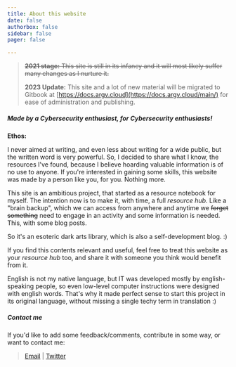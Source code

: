 ```yaml
---
title: About this website
date: false
authorbox: false
sidebar: false
pager: false

---
```


> ~~**2021 stage:** This site is still in its infancy and it will most likely suffer many changes as I nurture it.~~
>
> **2023 Update:** This site and a lot of new material will be migrated to Gitbook at [https://docs.argv.cloud](https://docs.argv.cloud/main/) for ease of administration and publishing.

##### Made by a Cybersecurity enthusiast, for Cybersecurity enthusiasts!

**Ethos:**

I never aimed at writing, and even less about writing for a wide public, but the written word is very powerful. So, I decided to share what I know, the resources I've found, because I believe hoarding valuable information is of no use to anyone. If you're interested in gaining some skills, this website was made by a person like you, for you. Nothing more.

This site is an ambitious project, that started as a resource notebook for myself. The intention now is to make it, with time, a full *resource hub*. Like a "brain backup", which we can access from anywhere and anytime we ~~forget something~~ need to engage in an activity and some information is needed. This, with some blog posts.

So it's an esoteric dark arts library, which is also a self-development blog. :)

If you find this contents relevant and useful, feel free to treat this website as your *resource hub* too, and share it with someone you think would benefit from it.

English is not my native language, but IT was developed mostly by english-speaking people, so even low-level computer instructions were designed with english words. That's why it made perfect sense to start this project in its original language, without missing a single techy term in translation :)

##### Contact me

If you'd like to add some feedback/comments, contribute in some way, or want to contact me:

> [Email](mailto:argandov@protonmail.com) | [Twitter](https://twitter.com/argandov1)
